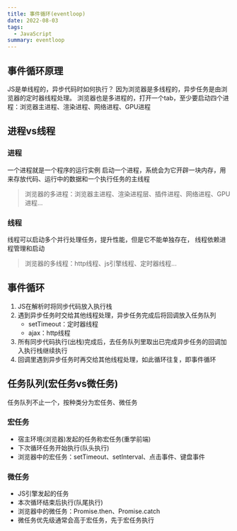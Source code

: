 ```yaml
---
title: 事件循环(eventloop)
date: 2022-08-03
tags:
  - JavaScript
summary: eventloop
---
```


## 事件循环原理
JS是单线程的，异步代码时如何执行？
因为浏览器是多线程的，异步任务是由浏览器的定时器线程处理。
浏览器也是多进程的，打开一个tab，至少要启动四个进程：浏览器主进程、渲染进程、网络进程、GPU进程

## 进程vs线程

### 进程
一个进程就是一个程序的运行实例
启动一个进程，系统会为它开辟一块内存，用来存放代码、运行中的数据和一个执行任务的主线程
> 浏览器的多进程：浏览器主进程、渲染进程层、插件进程、网络进程、GPU进程...
### 线程
线程可以启动多个并行处理任务，提升性能，但是它不能单独存在，
线程依赖进程管理和启动
> 浏览器的多线程：http线程、js引擎线程、定时器线程...
## 事件循环
1. JS在解析时将同步代码放入执行栈
2. 遇到异步任务时交给其他线程处理，异步任务完成后将回调放入任务队列
    - setTimeout：定时器线程
    - ajax：http线程
3. 所有同步代码执行(出栈)完成后，去任务队列里取出已完成异步任务的回调加入执行栈继续执行
4. 回调里遇到异步任务时再交给其他线程处理，如此循环往复，即事件循环

## 任务队列(宏任务vs微任务)
任务队列不止一个，按种类分为宏任务、微任务
### 宏任务
* 宿主环境(浏览器)发起的任务称宏任务(重学前端)
* 下次循环任务开始执行(队头执行)
* 浏览器中的宏任务：setTimeout、setInterval、点击事件、键盘事件
### 微任务
* JS引擎发起的任务
* 本次循环结束后执行(队尾执行)
* 浏览器中的微任务：Promise.then、Promise.catch
* 微任务优先级通常会高于宏任务，先于宏任务执行